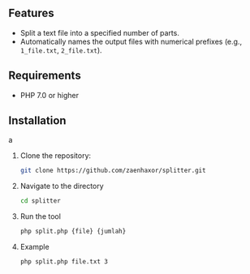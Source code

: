 ## Features

- Split a text file into a specified number of parts.
- Automatically names the output files with numerical prefixes (e.g., `1_file.txt`, `2_file.txt`).

## Requirements

- PHP 7.0 or higher

## Installation
a
1. Clone the repository:
   ```bash
   git clone https://github.com/zaenhaxor/splitter.git
2. Navigate to the directory
   ```bash
   cd splitter
3. Run the tool
   ```bash
   php split.php {file} {jumlah}
4. Example
   ```bash
   php split.php file.txt 3
